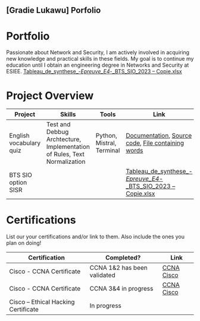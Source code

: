 ## [Gradie Lukawu] Porfolio

# Portfolio

Passionate about Network and Security, I am actively involved in acquiring new knowledge and practical skills in these fields. My goal is to continue my education until I obtain an engineering degree in Networks and Security at ESIEE.
[Tableau_de_synthese_-_Epreuve_E4_-_BTS_SIO_2023 – Copie.xlsx](https://github.com/user-attachments/files/21585393/Tableau_de_synthese_-_Epreuve_E4_-_BTS_SIO_2023.Copie.xlsx)



# Project Overview 
|     Project             |                 Skills                      |     Tools         |      Link       |
| ----------------------- | ------------------------------------------- | ----------------- | --------------- |
| English vocabulary quiz | Test and Debbug Archtecture, Implementation of Rules, Text Normalization       | Python, Mistral, Terminal | <a href="Documentation.md">Documentation</a>, <a href="script.py"> Source code</a>, <a href="mots.txt">File containing words</a> |
|BTS SIO option SISR | | | [Tableau_de_synthese_-_Epreuve_E4_-_BTS_SIO_2023 – Copie.xlsx](https://github.com/user-attachments/files/21585393/Tableau_de_synthese_-_Epreuve_E4_-_BTS_SIO_2023.Copie.xlsx) |



# Certifications 
List our your certifications and/or link to them. Also include the ones you plan on doing!

|     Certification     |               Completed?               |     Link       |
| --------------------  | -------------------------------------- | ---------------| 
| Cisco - CCNA Certificate               |            CCNA 1&2 has been validated              |     <a href="https://www.cisco.com/site/us/en/learn/training-certifications/certifications/enterprise/ccna/index.html">CCNA Cisco</a> |
| Cisco - CCNA Certificate               |            CCNA 3&4 in progress              |     <a href="https://www.cisco.com/site/us/en/learn/training-certifications/certifications/enterprise/ccna/index.html">CCNA Cisco</a> |
| Cisco – Ethical Hacking Certificate     |             In progress                | 
